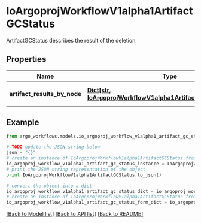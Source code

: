 # IoArgoprojWorkflowV1alpha1ArtifactGCStatus

ArtifactGCStatus describes the result of the deletion

## Properties

Name | Type | Description | Notes
------------ | ------------- | ------------- | -------------
**artifact_results_by_node** | [**Dict[str, IoArgoprojWorkflowV1alpha1ArtifactResultNodeStatus]**](IoArgoprojWorkflowV1alpha1ArtifactResultNodeStatus.md) | ArtifactResultsByNode maps Node name to result | [optional] 

## Example

```python
from argo_workflows.models.io_argoproj_workflow_v1alpha1_artifact_gc_status import IoArgoprojWorkflowV1alpha1ArtifactGCStatus

# TODO update the JSON string below
json = "{}"
# create an instance of IoArgoprojWorkflowV1alpha1ArtifactGCStatus from a JSON string
io_argoproj_workflow_v1alpha1_artifact_gc_status_instance = IoArgoprojWorkflowV1alpha1ArtifactGCStatus.from_json(json)
# print the JSON string representation of the object
print IoArgoprojWorkflowV1alpha1ArtifactGCStatus.to_json()

# convert the object into a dict
io_argoproj_workflow_v1alpha1_artifact_gc_status_dict = io_argoproj_workflow_v1alpha1_artifact_gc_status_instance.to_dict()
# create an instance of IoArgoprojWorkflowV1alpha1ArtifactGCStatus from a dict
io_argoproj_workflow_v1alpha1_artifact_gc_status_form_dict = io_argoproj_workflow_v1alpha1_artifact_gc_status.from_dict(io_argoproj_workflow_v1alpha1_artifact_gc_status_dict)
```
[[Back to Model list]](../README.md#documentation-for-models) [[Back to API list]](../README.md#documentation-for-api-endpoints) [[Back to README]](../README.md)


